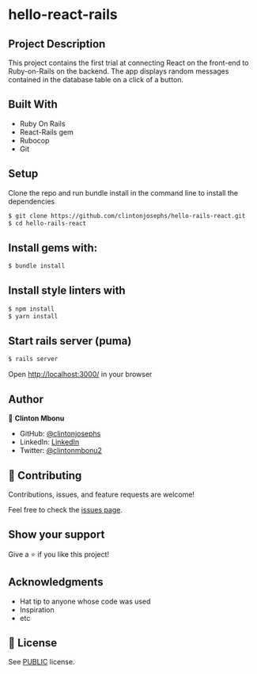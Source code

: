 # hello-react-rails

## Project Description

This project contains the first trial at connecting React on the front-end to Ruby-on-Rails on the backend. The app displays random messages contained in the database table on a click of a button.


## Built With

- Ruby On Rails
- React-Rails gem
- Rubocop
- Git

## Setup
Clone the repo and run bundle install in the command line to install the dependencies

```bash
$ git clone https://github.com/clintonjosephs/hello-rails-react.git
$ cd hello-rails-react
```

## Install gems with:

```bash
$ bundle install
```

## Install style linters with
```bash
$ npm install
$ yarn install
```

## Start rails server (puma)

```bash
$ rails server
```

Open [http://localhost:3000/](http://localhost:3000/) in your browser


## Author

👤 **Clinton Mbonu**

- GitHub: [@clintonjosephs](https://github.com/clintonjosephs)
- LinkedIn: [LinkedIn](https://linkedin.com/in/clinton-mbonu)
- Twitter: [@clintonmbonu2](https://twitter.com/clintonmbonu2)

## 🤝 Contributing

Contributions, issues, and feature requests are welcome!

Feel free to check the [issues page](../../issues/).

## Show your support

Give a ⭐️ if you like this project!

## Acknowledgments

- Hat tip to anyone whose code was used
- Inspiration
- etc

## 📝 License

See [PUBLIC](./LICENSE) license.
